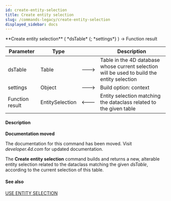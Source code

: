 ```yaml
---
id: create-entity-selection
title: Create entity selection
slug: /commands-legacy/create-entity-selection
displayed_sidebar: docs
---
```


<!--REF #_command_.Create entity selection.Syntax-->**Create entity selection** ( *dsTable* {; *settings*} ) -> Function result<!-- END REF-->
<!--REF #_command_.Create entity selection.Params-->
| Parameter | Type |  | Description |
| --- | --- | --- | --- |
| dsTable | Table | &#x1F852; | Table in the 4D database whose current selection will be used to build the entity selection |
| settings | Object | &#x1F852; | Build option: context |
| Function result | EntitySelection | &#x1F850; | Entity selection matching the dataclass related to the given table |

<!-- END REF-->

#### Description 



**Documentation moved**

The documentation for this command has been moved. Visit *developer.4d.com* for updated documentation.

The **Create entity selection** command builds and returns a new, alterable entity selection related to the dataclass matching the given *dsTable*, according to the current selection of this table.

#### See also 

[USE ENTITY SELECTION](use-entity-selection.md)  